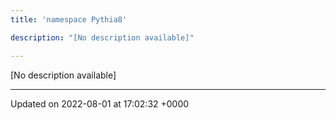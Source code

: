 ```yaml
---
title: 'namespace Pythia8'

description: "[No description available]"

---
```







[No description available]






-------------------------------

Updated on 2022-08-01 at 17:02:32 +0000
